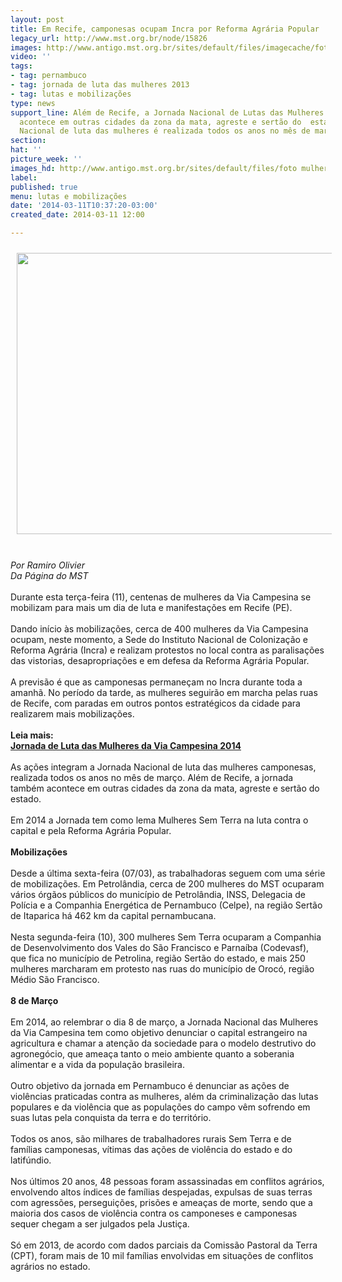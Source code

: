 ```yaml
---
layout: post
title: Em Recife, camponesas ocupam Incra por Reforma Agrária Popular
legacy_url: http://www.mst.org.br/node/15826
images: http://www.antigo.mst.org.br/sites/default/files/imagecache/foto_destaque/foto mulheres_PE!.jpg
video: ''
tags:
- tag: pernambuco
- tag: jornada de luta das mulheres 2013
- tag: lutas e mobilizações
type: news
support_line: Além de Recife, a Jornada Nacional de Lutas das Mulheres Camponesas  também
  acontece em outras cidades da zona da mata, agreste e sertão do  estado. A Jornada
  Nacional de luta das mulheres é realizada todos os anos no mês de março.
section: 
hat: ''
picture_week: ''
images_hd: http://www.antigo.mst.org.br/sites/default/files/foto mulheres_PE!.jpg
label: 
published: true
menu: lutas e mobilizações
date: '2014-03-11T10:37:20-03:00'
created_date: 2014-03-11 12:00

---
```

<p><img alt="" src="http://www.antigo.mst.org.br/sites/default/files/foto%20mulheres_PE.jpg" style="margin: 10px;" height="450" width="600"></p><p><br><em>Por Ramiro Olivier<br>Da Página do MST </em><br><br>Durante esta terça-feira (11), centenas de mulheres da Via Campesina se mobilizam para mais um dia de luta e manifestações em Recife (PE). <br><br>Dando início às mobilizações, cerca de 400 mulheres da Via Campesina ocupam, neste momento, a Sede do Instituto Nacional de Colonização e Reforma Agrária (Incra) e realizam protestos no local contra as paralisações das vistorias, desapropriações e em defesa da Reforma Agrária Popular. <br><br>A previsão é que as camponesas permaneçam no Incra durante toda a amanhã. No período da tarde, as mulheres seguirão em marcha pelas ruas de Recife, com paradas em outros pontos estratégicos da cidade para realizarem mais mobilizações. <br><strong><br>Leia mais:<br></strong><a href="http://www.mst.org.br/Jornada-de-Luta-das-Mulheres-da-Via-Campesina-2014"><strong>Jornada de Luta das Mulheres da Via Campesina 2014 </strong></a><br><br>As ações integram a Jornada Nacional de luta das mulheres camponesas, realizada todos os anos no mês de março. Além de Recife, a jornada também acontece em outras cidades da zona da mata, agreste e sertão do estado.<br><br>Em 2014 a Jornada tem como lema Mulheres Sem Terra na luta contra o capital e pela Reforma Agrária Popular.<br><strong>&nbsp;<br>Mobilizações</strong><br><br>Desde a última sexta-feira (07/03), as trabalhadoras seguem com uma série de mobilizações. Em Petrolândia, cerca de 200 mulheres do MST ocuparam vários órgãos públicos do município de Petrolândia, INSS, Delegacia de Polícia e a Companhia Energética de Pernambuco (Celpe), na região Sertão de Itaparica há 462 km da capital pernambucana.&nbsp; <br><br>Nesta segunda-feira (10), 300 mulheres Sem Terra ocuparam a Companhia de Desenvolvimento dos Vales do São Francisco e Parnaíba (Codevasf), que fica no município de Petrolina, região Sertão do estado, e mais 250 mulheres marcharam em protesto nas ruas do município de Orocó, região Médio São Francisco.<br><br><strong>8 de Março<br></strong><br>Em 2014, ao relembrar o dia 8 de março, a Jornada Nacional das Mulheres da Via Campesina tem como objetivo denunciar o capital estrangeiro na agricultura e chamar a atenção da sociedade para o modelo destrutivo do agronegócio, que ameaça tanto o meio ambiente quanto a soberania alimentar e a vida da população brasileira. <br><br>Outro objetivo da jornada em Pernambuco é denunciar as ações de violências praticadas contra as mulheres, além da criminalização das lutas populares e da violência que as populações do campo vêm sofrendo em suas lutas pela conquista da terra e do território.<br><br>Todos os anos, são milhares de trabalhadores rurais Sem Terra e de famílias camponesas, vítimas das ações de violência do estado e do latifúndio. <br><br>Nos últimos 20 anos, 48 pessoas foram assassinadas em conflitos agrários, envolvendo altos índices de famílias despejadas, expulsas de suas terras com agressões, perseguições, prisões e ameaças de morte, sendo que a maioria dos casos de violência contra os camponeses e camponesas sequer chegam a ser julgados pela Justiça. <br><br>Só em 2013, de acordo com dados parciais da Comissão Pastoral da Terra (CPT), foram mais de 10 mil famílias envolvidas em situações de conflitos agrários no estado.</p><p>&nbsp;</p>
